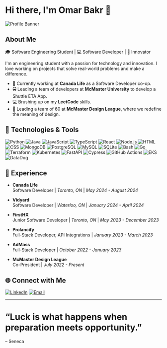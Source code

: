 # Hi there, I'm Omar Bakr 👋

![Profile Banner](https://sm.ign.com/ign_pt/screenshot/default/anime-hacking-computer-gif_qjk6.gif)

## About Me

🎓 Software Engineering Student | 💻 Software Developer | 🚀 Innovator

I'm an engineering student with a passion for technology and innovation. I love working on projects that solve real-world problems and make a difference.

- 🏢 Currently working at **Canada Life** as a Software Developer co-op.
- 🚍 Leading a team of developers at **McMaster University** to develop a Shuttle ETA App.
- 💻 Brushing up on my **LeetCode** skills.
- 🎨 Leading a team of 60 at **McMaster Design League**, where we redefine the meaning of design.

## 🔧 Technologies & Tools

![Python](https://img.shields.io/badge/-Python-333?style=flat&logo=python)
![Java](https://img.shields.io/badge/-Java-333?style=flat&logo=java)
![JavaScript](https://img.shields.io/badge/-JavaScript-333?style=flat&logo=javascript)
![TypeScript](https://img.shields.io/badge/-TypeScript-333?style=flat&logo=typescript)
![React](https://img.shields.io/badge/-React-333?style=flat&logo=react)
![Node.js](https://img.shields.io/badge/-Node.js-333?style=flat&logo=node.js)
![HTML](https://img.shields.io/badge/-HTML-333?style=flat&logo=html5)
![CSS](https://img.shields.io/badge/-CSS-333?style=flat&logo=css3)
![MongoDB](https://img.shields.io/badge/-MongoDB-333?style=flat&logo=mongodb)
![PostgreSQL](https://img.shields.io/badge/-PostgreSQL-333?style=flat&logo=postgresql)
![MySQL](https://img.shields.io/badge/-MySQL-333?style=flat&logo=mysql)
![SQLite](https://img.shields.io/badge/-SQLite-333?style=flat&logo=sqlite)
![Bash](https://img.shields.io/badge/-Bash-333?style=flat&logo=gnubash)
![Go](https://img.shields.io/badge/-Go-333?style=flat&logo=go)
![Terraform](https://img.shields.io/badge/-Terraform-333?style=flat&logo=terraform)
![Kubernetes](https://img.shields.io/badge/-Kubernetes-333?style=flat&logo=kubernetes)
![FastAPI](https://img.shields.io/badge/-FastAPI-333?style=flat&logo=fastapi)
![Cypress](https://img.shields.io/badge/-Cypress-333?style=flat&logo=cypress)
![GitHub Actions](https://img.shields.io/badge/-GitHub%20Actions-333?style=flat&logo=githubactions)
![EKS](https://img.shields.io/badge/-EKS-333?style=flat&logo=amazoneks)
![DataDog](https://img.shields.io/badge/-DataDog-333?style=flat&logo=datadog)

## 💼 Experience

- **Canada Life**  
  Software Developer | _Toronto, ON_ | _May 2024 - August 2024_

- **Vidyard**  
  Software Developer | _Waterloo, ON_ | _January 2024 - April 2024_

- **FirstHX**  
  Junior Software Developer | _Toronto, ON_ | _May 2023 - December 2023_

- **Prolancify**  
  Full-Stack Developer, API Integrations | _January 2023 - March 2023_

- **AdMass**  
  Full-Stack Developer | _October 2022 - January 2023_

- **McMaster Design League**  
  Co-President | _July 2022 - Present_

## 🌐 Connect with Me

[![LinkedIn](https://img.shields.io/badge/-LinkedIn-0077B5?style=flat&logo=linkedin)](https://www.linkedin.com/in/omarbakr03/)
[![Email](https://img.shields.io/badge/-Email-D14836?style=flat&logo=gmail)](mailto:1bakromar@gmail.com)

---

# **“Luck is what happens when preparation meets opportunity.”**
– Seneca
